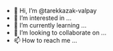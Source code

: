 - 👋 Hi, I’m @tarekkazak-valpay
- 👀 I’m interested in ...
- 🌱 I’m currently learning ...
- 💞️ I’m looking to collaborate on ...
- 📫 How to reach me ...

<!---
tarekkazak-valpay/tarekkazak-valpay is a ✨ special ✨ repository because its `README.md` (this file) appears on your GitHub profile.
You can click the Preview link to take a look at your changes.
--->
